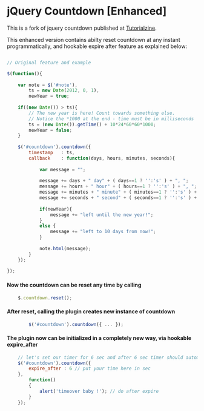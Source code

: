 # jQuery Countdown [Enhanced]

This is a fork of jquery countdown published at [Tutorialzine](http://tutorialzine.com/2011/12/countdown-jquery/).

This enhanced version contains abilty reset countdown at any instant programmatically,
and hookable expire after feature as explained below:

```js

// Original feature and example

$(function(){
	
	var note = $('#note'),
		ts = new Date(2012, 0, 1),
		newYear = true;
	
	if((new Date()) > ts){
		// The new year is here! Count towards something else.
		// Notice the *1000 at the end - time must be in milliseconds
		ts = (new Date()).getTime() + 10*24*60*60*1000;
		newYear = false;
	}
		
	$('#countdown').countdown({
		timestamp	: ts,
		callback	: function(days, hours, minutes, seconds){
			
			var message = "";
			
			message += days + " day" + ( days==1 ? '':'s' ) + ", ";
			message += hours + " hour" + ( hours==1 ? '':'s' ) + ", ";
			message += minutes + " minute" + ( minutes==1 ? '':'s' ) + " and ";
			message += seconds + " second" + ( seconds==1 ? '':'s' ) + " <br />";
			
			if(newYear){
				message += "left until the new year!";
			}
			else {
				message += "left to 10 days from now!";
			}
			
			note.html(message);
		}
	});
	
});
```
#### Now the countdown can be reset any time by calling
```js
	$.countdown.reset();
```
#### After reset, calling the plugin creates new instance of countdown
```js
		$('#countdown').countdown({ ... });
```

#### The plugin now can be initialized in a completely new way, via hookable expire_after
```js
	// let's set our timer for 6 sec and after 6 sec timer should automatically stop and alert 'timeover baby !'
	$('#countdown').countdown({ 
		expire_after : 6 // put your time here in sec
	},
		function()
		{
			alert('timeover baby !'); // do after expire
		}
	});
```

